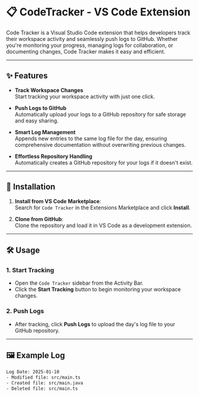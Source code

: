 # 📋 CodeTracker - VS Code Extension

Code Tracker is a Visual Studio Code extension that helps developers track their workspace activity and seamlessly push logs to GitHub. Whether you're monitoring your progress, managing logs for collaboration, or documenting changes, Code Tracker makes it easy and efficient.

---

## ✨ Features

- **Track Workspace Changes**  
  Start tracking your workspace activity with just one click.  

- **Push Logs to GitHub**  
  Automatically upload your logs to a GitHub repository for safe storage and easy sharing.  

- **Smart Log Management**  
  Appends new entries to the same log file for the day, ensuring comprehensive documentation without overwriting previous changes.  

- **Effortless Repository Handling**  
  Automatically creates a GitHub repository for your logs if it doesn't exist.  

---

## 🚀 Installation

1. **Install from VS Code Marketplace**:  
   Search for `Code Tracker` in the Extensions Marketplace and click **Install**.  

2. **Clone from GitHub**:  
   Clone the repository and load it in VS Code as a development extension.  

---

## 🛠️ Usage

### 1. Start Tracking
- Open the `Code Tracker` sidebar from the Activity Bar.
- Click the **Start Tracking** button to begin monitoring your workspace changes.

### 2. Push Logs
- After tracking, click **Push Logs** to upload the day's log file to your GitHub repository.  

---

## 🖼️ Example Log

```txt
Log Date: 2025-01-10
- Modified file: src/main.ts
- Created file: src/main.java
- Deleted file: src/main.ts
